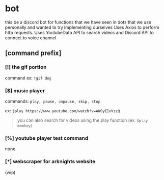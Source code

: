 # bot
this be a discord bot for functions that we have seen in bots that we use personally and wanted to try implementing ourselves
Uses Axios to perform http requests.
Uses YoutubeData API to search videos and Discord API to connect to voice channel

## [command prefix]

### [!] the gif portion
command ex: `!gif dog`
### [$] music player
commands: `play, pause, unpause, skip, stop`

ex: `$play https://www.youtube.com/watch?v=AWOyEIuVzzQ`
> you can also search for videos using the play function (ex: `$play monkey`)
### [%] youtube player test command
none
### [*] webscraper for arknights website
(wip)
